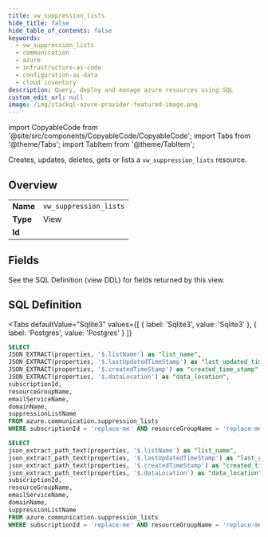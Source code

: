 ```yaml
--- 
title: vw_suppression_lists
hide_title: false
hide_table_of_contents: false
keywords:
  - vw_suppression_lists
  - communication
  - azure
  - infrastructure-as-code
  - configuration-as-data
  - cloud inventory
description: Query, deploy and manage azure resources using SQL
custom_edit_url: null
image: /img/stackql-azure-provider-featured-image.png
---
```


import CopyableCode from '@site/src/components/CopyableCode/CopyableCode';
import Tabs from '@theme/Tabs';
import TabItem from '@theme/TabItem';

Creates, updates, deletes, gets or lists a <code>vw_suppression_lists</code> resource.

## Overview
<table><tbody>
<tr><td><b>Name</b></td><td><code>vw_suppression_lists</code></td></tr>
<tr><td><b>Type</b></td><td>View</td></tr>
<tr><td><b>Id</b></td><td><CopyableCode code="azure.communication.vw_suppression_lists" /></td></tr>
</tbody></table>

## Fields

See the SQL Definition (view DDL) for fields returned by this view.

## SQL Definition

<Tabs
defaultValue="Sqlite3"
values={[
{ label: 'Sqlite3', value: 'Sqlite3' },
{ label: 'Postgres', value: 'Postgres' }
]}
>
<TabItem value="Sqlite3">

```sql
SELECT
JSON_EXTRACT(properties, '$.listName') as "list_name",
JSON_EXTRACT(properties, '$.lastUpdatedTimeStamp') as "last_updated_time_stamp",
JSON_EXTRACT(properties, '$.createdTimeStamp') as "created_time_stamp",
JSON_EXTRACT(properties, '$.dataLocation') as "data_location",
subscriptionId,
resourceGroupName,
emailServiceName,
domainName,
suppressionListName
FROM azure.communication.suppression_lists
WHERE subscriptionId = 'replace-me' AND resourceGroupName = 'replace-me' AND emailServiceName = 'replace-me' AND domainName = 'replace-me';
```

</TabItem>
<TabItem value="Postgres">

```sql
SELECT
json_extract_path_text(properties, '$.listName') as "list_name",
json_extract_path_text(properties, '$.lastUpdatedTimeStamp') as "last_updated_time_stamp",
json_extract_path_text(properties, '$.createdTimeStamp') as "created_time_stamp",
json_extract_path_text(properties, '$.dataLocation') as "data_location",
subscriptionId,
resourceGroupName,
emailServiceName,
domainName,
suppressionListName
FROM azure.communication.suppression_lists
WHERE subscriptionId = 'replace-me' AND resourceGroupName = 'replace-me' AND emailServiceName = 'replace-me' AND domainName = 'replace-me';
```

</TabItem>
</Tabs>
